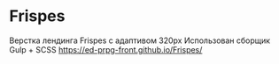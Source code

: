 # Frispes
Верстка лендинга Frispes с адаптивом 320px
Использован сборщик Gulp + SCSS
https://ed-prpg-front.github.io/Frispes/
